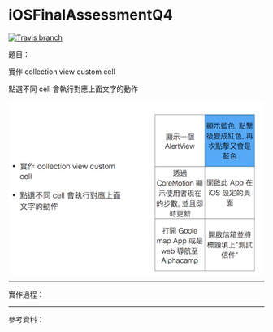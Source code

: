 # iOSFinalAssessmentQ4

[![Travis branch](https://img.shields.io/travis/rust-lang/rust/master.svg)]()

題目：

實作 collection view custom cell

點選不同 cell 會執行對應上面文字的動作

![](https://github.com/dan12411/iOSFinalAssessmentQ4/blob/master/%E8%9E%A2%E5%B9%95%E5%BF%AB%E7%85%A7%202016-12-02%20%E4%B8%8B%E5%8D%882.18.36.png)

---

實作過程：


---

參考資料：


